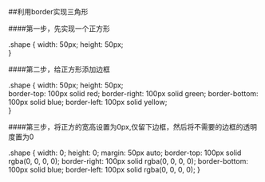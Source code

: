 ##利用border实现三角形

####第一步，先实现一个正方形

 .shape {
    width: 50px;
    height: 50px;         
 }

####第二步，给正方形添加边框

.shape {
    width: 50px;
    height: 50px;   
    border-top: 100px solid red;
    border-right: 100px solid green;
    border-bottom: 100px solid blue;
    border-left: 100px solid yellow;     
 }

####第三步，将正方的宽高设置为0px,仅留下边框，然后将不需要的边框的透明度置为0

 .shape {
    width: 0;
    height: 0;
    margin: 50px auto;
    border-top: 100px solid rgba(0, 0, 0, 0);
    border-right: 100px solid rgba(0, 0, 0, 0);
    border-bottom: 100px solid blue;
    border-left: 100px solid rgba(0, 0, 0, 0);
 }


